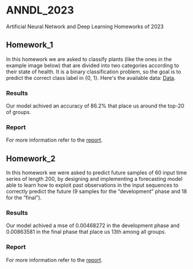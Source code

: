 # ANNDL_2023
 Artificial Neural Network and Deep Learning Homeworks of 2023

## Homework_1
 In this homework we are asked to classify plants (like the ones in the example image below) that are divided into two categories according to their state of health. It is a binary classification problem, so the goal is to predict the correct class label in {0, 1}.
 Here's the available data: [Data](https://drive.google.com/file/d/1llWCmIbaW-uHvZcD-soT8DJQJYmm8zAA/view?usp=drive_link).
### Results
 Our model achived an accuracy of 86.2% that place us around the top-20 of groups.
 ### Report 
 For more information refer to the [report](https://github.com/SimoneCallegarin/ANNDL_2023/blob/main/Homework_1/Report.docx).

 ## Homework_2
 In this homework we were asked to predict future samples of 60 input time series of length 200, by designing and implementing a forecasting model able to learn how to exploit past observations in the input sequences to correctly predict the future (9 samples for the “development” phase and 18 for the “final”).
### Results
 Our model achived a mse of 0.00468272 in the development phase and 0.00863581 in the final phase that place us 13th among all groups.
### Report 
 For more information refer to the [report](https://github.com/SimoneCallegarin/ANNDL_2023/blob/main/Homework_2/Report.pdf).
